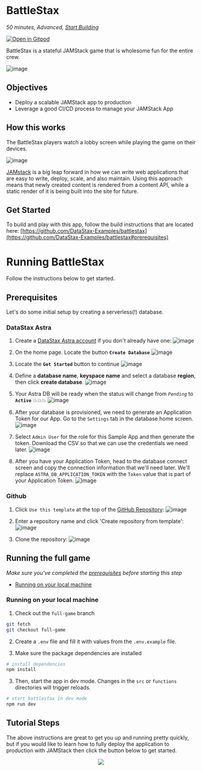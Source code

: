 <!--- STARTEXCLUDE --->
# BattleStax 
*50 minutes, Advanced, [Start Building](https://github.com/DataStax-Examples/battlestax#prerequisites)*

[![Open in Gitpod](https://gitpod.io/button/open-in-gitpod.svg)](https://gitpod.io/from-referrer/)

BattleStax is a stateful JAMStack game that is wholesome fun for the entire crew.
<!--- ENDEXCLUDE --->

![image](https://raw.githubusercontent.com/DataStax-Examples/battlestax/master/tutorial/battlestax.png)


## Objectives
* Deploy a scalable JAMStack app to production
* Leverage a good CI/CD process to manage your JAMStack App
  
## How this works
The BattleStax players watch a lobby screen while playing the game on their devices.


![image](https://raw.githubusercontent.com/DataStax-Examples/battlestax/master/tutorial/architecture1.png)


[JAMstack](https://jamstack.org/) is a big leap forward in how we can write web applications that are easy to write, deploy, scale, and also maintain. Using this approach means that newly created content is rendered from a content API, while a static render of it is being built into the site for future.

## Get Started
To build and play with this app, follow the build instructions that are located here: [https://github.com/DataStax-Examples/battlestax](https://github.com/DataStax-Examples/battlestax#prerequisites)

<!--- STARTEXCLUDE --->
# Running BattleStax
Follow the instructions below to get started.

## Prerequisites
Let's do some initial setup by creating a serverless(!) database.

### DataStax Astra
1. Create a [DataStax Astra account](https://dtsx.io/3jGT8b4) if you don't already have one:
![image](https://raw.githubusercontent.com/DataStax-Examples/sample-app-template/master/screenshots/astra-register-basic-auth.png)

2. On the home page. Locate the button **`Create Database`**
![image](https://raw.githubusercontent.com/DataStax-Examples/sample-app-template/master/screenshots/astra-dashboard.png)

3. Locate the **`Get Started`** button to continue
![image](https://raw.githubusercontent.com/DataStax-Examples/sample-app-template/master/screenshots/astra-select-plan.png)

4. Define a **database name**, **keyspace name** and select a database **region**, then click **create database**.
![image](https://raw.githubusercontent.com/DataStax-Examples/sample-app-template/master/screenshots/astra-create-db.png)

5. Your Astra DB will be ready when the status will change from *`Pending`* to **`Active`** 💥💥💥 
![image](https://raw.githubusercontent.com/DataStax-Examples/sample-app-template/master/screenshots/astra-db-active.png)

6. After your database is provisioned, we need to generate an Application Token for our App. Go to the `Settings` tab in the database home screen.
![image](https://raw.githubusercontent.com/DataStax-Examples/sample-app-template/master/screenshots/astra-db-settings.png)

6. Select `Admin User` for the role for this Sample App and then generate the token. Download the CSV so that we can use the credentials we need later.
![image](https://raw.githubusercontent.com/DataStax-Examples/sample-app-template/master/screenshots/astra-db-settings-token.png)

7. After you have your Application Token, head to the database connect screen and copy the connection information that we'll need later. We'll replace `ASTRA_DB_APPLICATION_TOKEN` with the `Token` value that is part of your Application Token.
![image](https://raw.githubusercontent.com/DataStax-Examples/sample-app-template/master/screenshots/astra-db-connect.png)

### Github
1. Click `Use this template` at the top of the [GitHub Repository](https://github.com/DataStax-Examples/battlestax):
![image](https://raw.githubusercontent.com/DataStax-Examples/sample-app-template/master/screenshots/github-use-template.png)

2. Enter a repository name and click 'Create repository from template':
![image](https://raw.githubusercontent.com/DataStax-Examples/sample-app-template/master/screenshots/github-create-repository.png)

3. Clone the repository:
![image](https://raw.githubusercontent.com/DataStax-Examples/sample-app-template/master/screenshots/github-clone.png)


## Running the full game
*Make sure you've completed the [prerequisites](https://github.com/DataStax-Examples/battlestax#prerequisites) before starting this step*
  - [Running on your local machine](https://github.com/DataStax-Examples/battlestax#running-on-your-local-machine)

### Running on your local machine

1. Check out the `full-game` branch
```sh
git fetch
git checkout full-game
```

2. Create a `.env` file and fill it with values from the `.env.example` file.

3. Make sure the package dependencies are installed
```sh
# install dependencies
npm install
```

3. Then, start the app in dev mode. Changes in the `src` or `functions` directories will trigger reloads.
```sh
# start battlestax in dev mode
npm run dev
```

## Tutorial Steps
The above instructions are great to get you up and running pretty quickly, but if you would like to learn how to fully deploy the application to production with JAMStack then click the button below to get started.

<p align="center">
<a href="https://github.com/DataStax-Examples/battlestax/wiki">
 <img src="https://dabuttonfactory.com/button.png?t=Open+the+workshop&f=Roboto-Bold&ts=26&tc=fff&hp=45&vp=20&c=11&bgt=unicolored&bgc=15d798" />
</a>
</p>

<!--- ENDEXCLUDE --->
